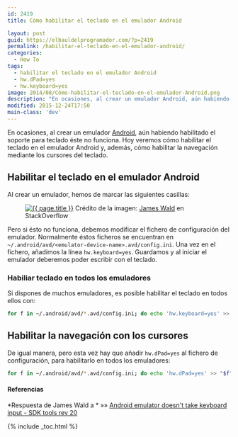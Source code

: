 ```yaml
---
id: 2419
title: Cómo habilitar el teclado en el emulador Android

layout: post
guid: https://elbauldelprogramador.com/?p=2419
permalink: /habilitar-el-teclado-en-el-emulador-android/
categories:
  - How To
tags:
  - habilitar el teclado en el emulador Android
  - hw.dPad=yes
  - hw.keyboard=yes
image: 2014/08/Cómo-habilitar-el-teclado-en-el-emulador-Android.png
description: "En ocasiones, al crear un emulador Android, aún habiendo habilitado el soporte para teclado éste no funciona. Hoy veremos cómo habilitar el teclado en el emulador Android y, además, cómo habilitar la navegación mediante los cursores del teclado."
modified: 2015-12-24T17:50
main-class: 'dev'
---
```

En ocasiones, al crear un emulador [Android][1], aún habiendo habilitado el soporte para teclado éste no funciona. Hoy veremos cómo habilitar el teclado en el emulador Android y, además, cómo habilitar la navegación mediante los cursores del teclado.

<!--ad-->

## Habilitar el teclado en el emulador Android

Al crear un emulador, hemos de marcar las siguientes casillas:

<figure>
  <a href="/assets/img/2014/08/Cómo-habilitar-el-teclado-en-el-emulador-Android.png"><img src="/assets/img/2014/08/Cómo-habilitar-el-teclado-en-el-emulador-Android.png" title="{{ page.title }}" alt="{{ page.title }}" /></a>
  <span class="image-credit">Crédito de la imagen: <a href="http://stackoverflow.com/users/204480/james-wald" title="Perfil en StackOverflow" target="_blank">James Wald</a> en StackOverflow</span>
</figure>

Pero si ésto no funciona, debemos modificar el fichero de configuración del emulador. Normalmente éstos ficheros se encuentran en `~/.android/avd/<emulator-device-name>.avd/config.ini`. Una vez en el fichero, añadimos la línea `hw.keyboard=yes`. Guardamos y al iniciar el emulador deberemos poder escribir con el teclado.

### Habiliar teclado en todos los emuladores

Si dispones de muchos emuladores, es posible habilitar el teclado en todos ellos con:

```bash
for f in ~/.android/avd/*.avd/config.ini; do echo 'hw.keyboard=yes' >> "$f"; done

```

## Habilitar la navegación con los cursores

De igual manera, pero esta vez hay que añadir `hw.dPad=yes` al fichero de configuración, para habilitarlo en todos los emuladores:

```bash
for f in ~/.android/avd/*.avd/config.ini; do echo 'hw.dPad=yes' >> "$f"; done

```

#### Referencias

*Respuesta de James Wald a * »» <a href="http://stackoverflow.com/a/11252510/1612432" target="_blank">Android emulator doesn't take keyboard input - SDK tools rev 20</a>

[1]: https://elbauldelprogramador.com/curso-programacion-android/ "Curso Programación Android"

{% include _toc.html %}
